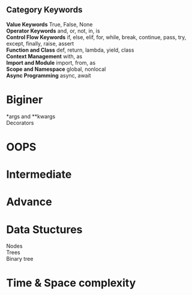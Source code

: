 ## Category	Keywords
**Value Keywords**	True, False, None  
**Operator Keywords**	and, or, not, in, is  
**Control Flow Keywords**	if, else, elif, for, while, break, continue, pass, try, except, finally, raise, assert  
**Function and Class**	def, return, lambda, yield, class  
**Context Management**	with, as  
**Import and Module**	import, from, as  
**Scope and Namespace**	global, nonlocal  
**Async Programming**	async, await  
# Biginer
*args and **kwargs  
Decorators  

# OOPS
# Intermediate
# Advance
# Data Stuctures
Nodes  
Trees  
Binary tree
# Time & Space complexity 


